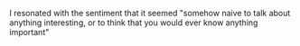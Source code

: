 I resonated with the sentiment that it seemed "somehow naive to talk about anything interesting, or to think that you would ever know anything important"